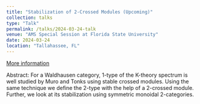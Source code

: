 ```yaml
---
title: "Stabilization of 2-Crossed Modules (Upcoming)"
collection: talks
type: "Talk"
permalink: /talks/2024-03-24-talk
venue: "AMS Special Session at Florida State University"
date: 2024-03-24
location: "Tallahassee, FL"
---
```

[More information](https://www.ams.org/meetings/sectional/2313_program_ss13.html#title)

Abstract: For a Waldhausen category, 1-type of the K-theory spectrum is well studied by Muro and Tonks using stable crossed modules. Using the same technique we define the 2-type with the help of a 2-crossed module. Further, we look at its stabilization using symmetric monoidal 2-categories.
